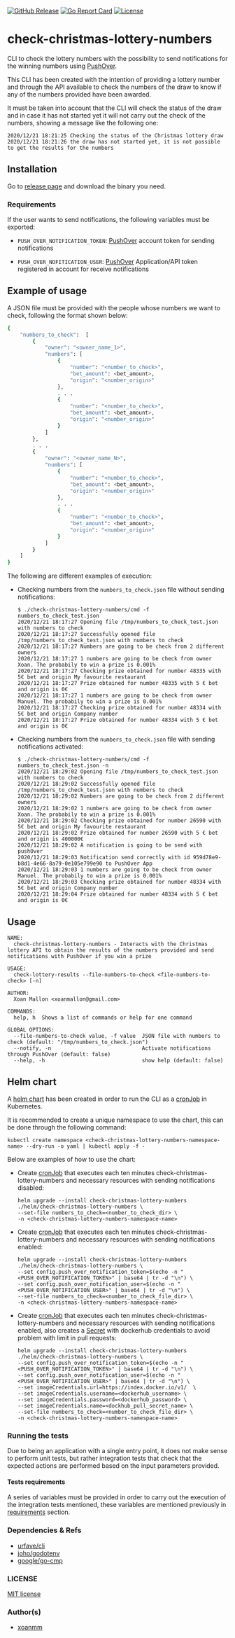 [![GitHub Release](https://img.shields.io/github/release/xoanmm/check-christmas-lottery-numbers.svg?logo=github&labelColor=262b30)](https://github.com/xoanmm/check-christmas-lottery-numbers/releases)
[![Go Report Card](https://goreportcard.com/badge/github.com/xoanmm/check-christmas-lottery-numbers)](https://goreportcard.com/report/github.com/xoanmm/check-christmas-lottery-numbers)
[![License](https://img.shields.io/github/license/xoanmm/check-christmas-lottery-numbers)](https://github.com/xoanmm/check-christmas-lottery-numbers/LICENSE)

# check-christmas-lottery-numbers
CLI to check the lottery numbers with the possibility to send notifications for the winning numbers using [PushOver](https://pushover.net/).

This CLI has been created with the intention of providing a lottery number and through the API available to check the numbers of the draw to know if any of the numbers provided have been awarded.

It must be taken into account that the CLI will check the status of the draw and in case it has not started yet it will not carry out the check of the numbers, showing a message like the following one:
```shell
2020/12/21 18:21:25 Checking the status of the Christmas lottery draw
2020/12/21 18:21:26 the draw has not started yet, it is not possible to get the results for the numbers
```

## Installation

Go to [release page](https://github.com/xoanmm/check-christmas-lottery-numbers/releases) and download the binary you need.

### Requirements
If the user wants to send notifications, the following variables must be exported:
- `PUSH_OVER_NOTIFICATION_TOKEN`: [PushOver](https://pushover.net/) account token for sending notifications

- `PUSH_OVER_NOFITICATION_USER`: [PushOver](https://pushover.net/) Application/API token registered in account for receive notifications

## Example of usage

A JSON file must be provided with the people whose numbers we want to check, following the format shown below:

```sh
{
    "numbers_to_check":  [
        {
            "owner": "<owner_name_1>",
            "numbers": [
                {
                    "number": "<number_to_check>",
                    "bet_amount": <bet_amount>,
                    "origin": "<number_origin>"
                },
                . . .
                {
                    "number": "<number_to_check>",
                    "bet_amount": <bet_amount>,
                    "origin": "<number_origin>"
                }
            ]
        },
        . . .
        {
            "owner": "<owner_name_N>",
            "numbers": [
                {
                    "number": "<number_to_check>",
                    "bet_amount": <bet_amount>,
                    "origin": "<number_origin>"
                },
                . . .
                {
                    "number": "<number_to_check>",
                    "bet_amount": <bet_amount>,
                    "origin": "<number_origin>"
                }
            ]
        }
    ]
}
```

The following are different examples of execution:

- Checking numbers from the `numbers_to_check.json` file without sending notifications:
    ```shell
    $ ./check-christmas-lottery-numbers/cmd -f numbers_to_check_test.json
    2020/12/21 18:17:27 Opening file /tmp/numbers_to_check_test.json with numbers to check
    2020/12/21 18:17:27 Successfully opened file /tmp/numbers_to_check_test.json with numbers to check
    2020/12/21 18:17:27 Numbers are going to be check from 2 different owners
    2020/12/21 18:17:27 1 numbers are going to be check from owner Xoan. The probabily to win a prize is 0.001%
    2020/12/21 18:17:27 Checking prize obtained for number 48335 with 5€ bet and origin My favourite restaurant
    2020/12/21 18:17:27 Prize obtained for number 48335 with 5 € bet and origin is 0€
    2020/12/21 18:17:27 1 numbers are going to be check from owner Manuel. The probabily to win a prize is 0.001%
    2020/12/21 18:17:27 Checking prize obtained for number 48334 with 5€ bet and origin Company number
    2020/12/21 18:17:27 Prize obtained for number 48334 with 5 € bet and origin is 0€
    ```

- Checking numbers from the `numbers_to_check.json` file with sending notifications activated:
    ```shell
    $ ./check-christmas-lottery-numbers/cmd -f numbers_to_check_test.json -n
    2020/12/21 18:29:02 Opening file /tmp/numbers_to_check_test.json with numbers to check
    2020/12/21 18:29:02 Successfully opened file /tmp/numbers_to_check_test.json with numbers to check
    2020/12/21 18:29:02 Numbers are going to be check from 2 different owners
    2020/12/21 18:29:02 1 numbers are going to be check from owner Xoan. The probabily to win a prize is 0.001%
    2020/12/21 18:29:02 Checking prize obtained for number 26590 with 5€ bet and origin My favourite restaurant
    2020/12/21 18:29:02 Prize obtained for number 26590 with 5 € bet and origin is 400000€
    2020/12/21 18:29:02 A notification is going to be send with pushOver
    2020/12/21 18:29:03 Notification send correctly with id 959d78e9-b8d1-4e66-8a79-0e105e799e90 to PushOver App
    2020/12/21 18:29:03 1 numbers are going to be check from owner Manuel. The probabily to win a prize is 0.001%
    2020/12/21 18:29:03 Checking prize obtained for number 48334 with 5€ bet and origin Company number
    2020/12/21 18:29:04 Prize obtained for number 48334 with 5 € bet and origin is 0€
    ```

## Usage

    NAME:
      check-christmas-lottery-numbers - Interacts with the Christmas lottery API to obtain the results of the numbers provided and send notifications with PushOver if you win a prize
    
    USAGE:
      check-lottery-results --file-numbers-to-check <file-numbers-to-check> [-n]
    
    AUTHOR:
      Xoan Mallon <xoanmallon@gmail.com>
    
    COMMANDS:
      help, h  Shows a list of commands or help for one command
    
    GLOBAL OPTIONS:
      --file-numbers-to-check value, -f value  JSON file with numbers to check (default: "/tmp/numbers_to_check.json")
      --notify, -n                             Activate notifications through PushOver (default: false)
      --help, -h                               show help (default: false)

## Helm chart

A [helm chart](./helm/check-christmas-lottery-numbers) has been created in order to run the CLI as a [cronJob](https://kubernetes.io/docs/concepts/workloads/controllers/cron-jobs/) in Kubernetes.

It is recommended to create a unique namespace to use the chart, this can be done through the following command:
```shell
kubectl create namespace <check-christmas-lottery-numbers-namespace-name> --dry-run -o yaml | kubectl apply -f -
```

Below are examples of how to use the chart:

- Create [cronJob](https://kubernetes.io/docs/concepts/workloads/controllers/cron-jobs/) that executes each ten minutes check-christmas-lottery-numbers and necessary resources with sending notifications disabled:
  ```shell
  helm upgrade --install check-christmas-lottery-numbers ./helm/check-christmas-lottery-numbers \
  --set-file numbers_to_check=<number_to_check_dir> \
  -n <check-christmas-lottery-numbers-namespace-name>
  ```

- Create [cronJob](https://kubernetes.io/docs/concepts/workloads/controllers/cron-jobs/) that executes each ten minutes check-christmas-lottery-numbers and necessary resources with sending notifications enabled:
  ```shell
  helm upgrade --install check-christmas-lottery-numbers ./helm/check-christmas-lottery-numbers \
  --set config.push_over_notification_token=$(echo -n "<PUSH_OVER_NOTIFICATION_TOKEN>" | base64 | tr -d "\n") \
  --set config.push_over_notification_user=$(echo -n "<PUSH_OVER_NOTIFICATION_USER>" | base64 | tr -d "\n") \
  --set-file numbers_to_check=<number_to_check_file_dir> \
  -n <check-christmas-lottery-numbers-namespace-name>
  ```

- Create [cronJob](https://kubernetes.io/docs/concepts/workloads/controllers/cron-jobs/) that executes each ten minutes check-christmas-lottery-numbers and necessary resources with sending notifications enabled, also creates a [Secret](https://kubernetes.io/docs/tasks/configure-pod-container/pull-image-private-registry/) with dockerhub credentials to avoid problem with limit in pull requests:
  ```shell
  helm upgrade --install check-christmas-lottery-numbers ./helm/check-christmas-lottery-numbers \
  --set config.push_over_notification_token=$(echo -n "<PUSH_OVER_NOTIFICATION_TOKEN>" | base64 | tr -d "\n") \
  --set config.push_over_notification_user=$(echo -n "<PUSH_OVER_NOTIFICATION_USER>" | base64 | tr -d "\n") \
  --set imageCredentials.url=https://index.docker.io/v1/  \
  --set imageCredentials.username=<dockerhub_username> \
  --set imageCredentials.password=<dockerhub_password> \
  --set imageCredentials.name=<dockhub_pull_secret_name> \
  --set-file numbers_to_check=<number_to_check_file_dir> \
  -n <check-christmas-lottery-numbers-namespace-name>
  ```

### Running the tests
Due to being an application with a single entry point, it does not make sense to perform unit tests, but rather integration tests that check that the expected actions are performed based on the input parameters provided.

#### Tests requirements

A series of variables must be provided in order to carry out the execution of the integration tests mentioned, these variables are mentioned previously in [requirements](#requirements) section.

### Dependencies & Refs

- [urfave/cli](https://github.com/urfave/cli)
- [joho/godotenv](https://github.com/joho/godotenv)
- [google/go-cmp](https://github.com/google/go-cmp)

### LICENSE

[MIT license](LICENSE)

### Author(s)

- [xoanmm](https://github.com/xoanmm)